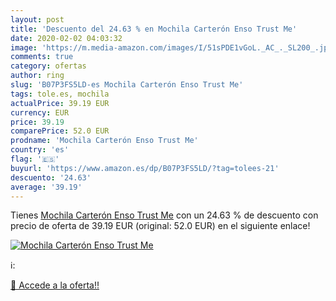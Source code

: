 ```yaml
---
layout: post
title: 'Descuento del 24.63 % en Mochila Carterón Enso Trust Me'
date: 2020-02-02 04:03:32
image: 'https://m.media-amazon.com/images/I/51sPDE1vGoL._AC_._SL200_.jpg'
comments: true
category: ofertas
author: ring
slug: 'B07P3FS5LD-es Mochila Carterón Enso Trust Me'
tags: tole.es, mochila
actualPrice: 39.19 EUR
currency: EUR
price: 39.19
comparePrice: 52.0 EUR
prodname: 'Mochila Carterón Enso Trust Me'
country: 'es'
flag: '🇪🇸'
buyurl: 'https://www.amazon.es/dp/B07P3FS5LD/?tag=tolees-21'
descuento: '24.63'
average: '39.19'
---
```


Tienes [Mochila Carterón Enso Trust Me](https://www.amazon.es/dp/B07P3FS5LD/?tag=tolees-21) con un 24.63 % de descuento con precio de oferta de 39.19 EUR (original: 52.0 EUR) en el siguiente enlace!

[![Mochila Carterón Enso Trust Me](https://m.media-amazon.com/images/I/51sPDE1vGoL._AC_._SL200_.jpg)](https://www.amazon.es/dp/B07P3FS5LD/?tag=tolees-21)

ℹ️:


[🛒 Accede a la oferta!!](https://www.amazon.es/dp/B07P3FS5LD/?tag=tolees-21)
